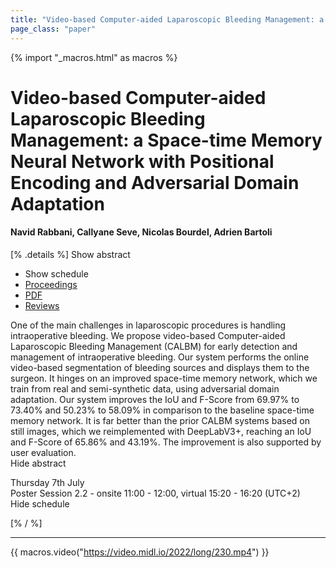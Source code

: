 ```yaml
---
title: "Video-based Computer-aided Laparoscopic Bleeding Management: a Space-time Memory Neural Network with Positional Encoding and Adversarial Domain Adaptation"
page_class: "paper"
---
```


{% import "_macros.html" as macros %}

# Video-based Computer-aided Laparoscopic Bleeding Management: a Space-time Memory Neural Network with Positional Encoding and Adversarial Domain Adaptation

#### Navid Rabbani, Callyane Seve, Nicolas Bourdel, Adrien Bartoli

[% .details %]
<a class="toggle_visibility" data-selector=".abstract" data-level="3">Show abstract</a>
- <a class="toggle_visibility" data-selector=".schedule" data-level="3">Show schedule</a>
- <a href="">Proceedings</a>
- <a href="https://openreview.net/pdf?id=kmV0i37vuCy">PDF</a>
- <a href="https://openreview.net/forum?id=kmV0i37vuCy">Reviews</a>

<p>
    <span class="abstract">
        One of the main challenges in laparoscopic procedures is handling intraoperative bleeding. We propose video-based Computer-aided Laparoscopic Bleeding Management (CALBM) for early detection and management of intraoperative bleeding. Our system performs the online video-based segmentation of bleeding sources and displays them to the surgeon. It hinges on an improved space-time memory network, which we train from real and semi-synthetic data, using adversarial domain adaptation. Our system improves the IoU and F-Score from 69.97% to 73.40% and 50.23% to 58.09% in comparison to the baseline space-time memory network. It is far better than the prior CALBM systems based on still images, which we reimplemented with DeepLabV3+, reaching an  IoU and F-Score of 65.86% and 43.19%. The improvement is also supported by user evaluation.
        <br>
        <span class="actions"><a class="toggle_visibility" data-level="2">Hide abstract</a></span>
    </span>
</p>

<p>
    <span class="schedule">
        Thursday 7th July<br>Poster Session 2.2 - onsite 11:00 - 12:00, virtual 15:20 - 16:20 (UTC+2)
        <br>
        <span class="actions"><a class="toggle_visibility" data-level="2">Hide schedule</a></span>
    </span>
</p>

[% / %]


---
{{ macros.video("https://video.midl.io/2022/long/230.mp4") }}
